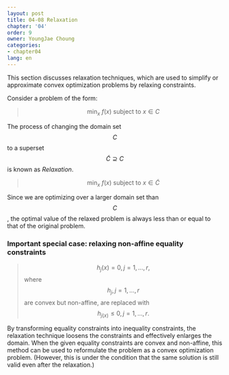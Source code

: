```yaml
---
layout: post
title: 04-08 Relaxation
chapter: '04'
order: 9
owner: YoungJae Choung
categories:
- chapter04
lang: en
---
```

This section discusses relaxation techniques, which are used to simplify or approximate convex optimization problems by relaxing constraints.

Consider a problem of the form:
>$$\text{min}_{x} \text{ } f(x) \text{  subject to  } x \in C$$

The process of changing the domain set $$C$$ to a superset $$\tilde{C} \supseteq C$$ is known as *Relaxation*.
>$$\text{min}_{x} \text{ } f(x) \text{  subject to  } x \in \tilde{C}$$

Since we are optimizing over a larger domain set than $$C$$, the optimal value of the relaxed problem is always less than or equal to that of the original problem.

### Important special case: relaxing non-affine equality constraints
>$$h_{j}(x) = 0, j = 1, \dotsc, r,$$ where $$h_{j}, j = 1, \dotsc, r$$ are convex but non-affine,
>are replaced with $$h_{j(x)} \le 0, j = 1, \dotsc, r.$$

By transforming equality constraints into inequality constraints, the relaxation technique loosens the constraints and effectively enlarges the domain. When the given equality constraints are convex and non-affine, this method can be used to reformulate the problem as a convex optimization problem. (However, this is under the condition that the same solution is still valid even after the relaxation.)
